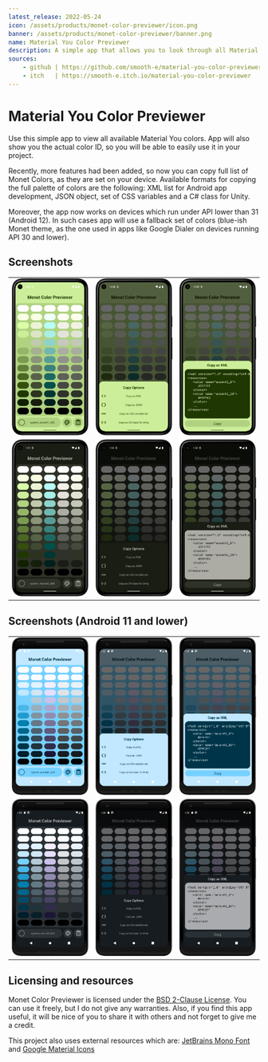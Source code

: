 ```yaml
---
latest_release: 2022-05-24
icon: /assets/products/monet-color-previewer/icon.png
banner: /assets/products/monet-color-previewer/banner.png
name: Material You Color Previewer
description: A simple app that allows you to look through all Material You colors.
sources:
    - github | https://github.com/smooth-e/material-you-color-previewer
    - itch   | https://smooth-e.itch.io/material-you-color-previewer
---
```


# Material You Color Previewer

Use this simple app to view all available Material You colors. App will also show you the actual color ID, so you will be able to easily use it in your project.

Recently, more features had been added, so now you can copy full list of Monet Colors, as they are set on your device. Available formats for copying the full palette of colors are the following: XML list for Android app development, JSON object, set of CSS variables and a C# class for Unity.

Moreover, the app now works on devices which run under API lower than 31 (Android 12). In such cases app will use a fallback set of colors (blue-ish Monet theme, as the one used in apps like Google Dialer on devices running API 30 and lower).

## Screenshots

<table>
    <tr>
        <td>
            <img src="/assets/products/monet-color-previewer/01.png" 
                 alt="Screenshot"
            />
        </td>
        <td>
            <img src="/assets/products/monet-color-previewer/02.png" 
                 alt="Screenshot"
            />
        </td>
        <td>
           <img src="/assets/products/monet-color-previewer/03.png" 
                 alt="Screenshot"
            />
        </td>
    </tr>
        <tr>
        <td>
            <img src="/assets/products/monet-color-previewer/11.png" 
                 alt="Screenshot"
            />
        </td>
        <td>
            <img src="/assets/products/monet-color-previewer/12.png" 
                 alt="Screenshot"
            />
        </td>
        <td>
           <img src="/assets/products/monet-color-previewer/13.png" 
                 alt="Screenshot"
            />
        </td>
    </tr>
</table>

## Screenshots (Android 11 and lower)

<table>
    <tr>
        <td>
            <img src="/assets/products/monet-color-previewer/21.png" 
                 alt="Screenshot"
            />
        </td>
        <td>
            <img src="/assets/products/monet-color-previewer/22.png" 
                 alt="Screenshot"
            />
        </td>
        <td>
            <img src="/assets/products/monet-color-previewer/23.png" 
                 alt="Screenshot"
            />
        </td>
    </tr>
        <tr>
        <td>
            <img src="/assets/products/monet-color-previewer/31.png" 
                 alt="Screenshot"
            />
        </td>
        <td>
            <img src="/assets/products/monet-color-previewer/32.png" 
                 alt="Screenshot"
            />
        </td>
        <td>
           <img src="/assets/products/monet-color-previewer/33.png" 
                 alt="Screenshot"
            />
        </td>
    </tr>
</table>

## Licensing and resources

Monet Color Previewer is licensed under the [BSD 2-Clause License](https://github.com/Smooth-E/monet-color-previewer/blob/main/LICENSE). You can use it freely, but I do not give any warranties. Also, if you find this app useful, it will be nice of you to share it with others and not forget to give me a credit.

This project also uses external resources which are: [JetBrains Mono Font](https://www.jetbrains.com/lp/mono/) and [Google Material Icons](https://fonts.google.com/icons?icon.style=Two+tone&icon.set=Material+Icons)
